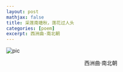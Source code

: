 ```yaml
---
layout: post
mathjax: false
title: 采莲南塘秋，莲花过人头
categories: [poem]
excerpt: 西洲曲·南北朝
---
```


![pic]({{site.url}}/pics/poem/lotus.jpg)

<p align="center">西洲曲·南北朝</p>